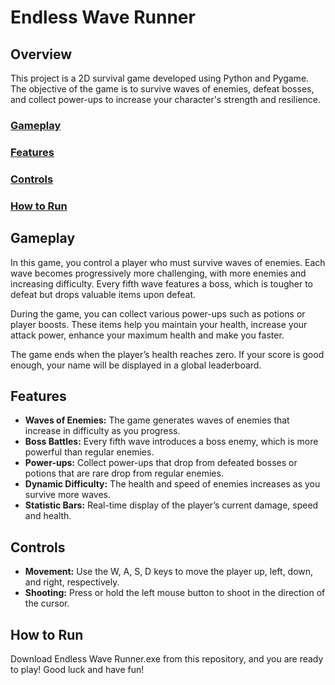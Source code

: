 # Endless Wave Runner

## Overview
This project is a 2D survival game developed using Python and Pygame. The objective of the game is to survive waves of enemies, defeat bosses, and collect power-ups to increase your character's strength and resilience.

### [Gameplay](#Gameplay)
### [Features](#Features)
### [Controls](#Controls)
### [How to Run](#How-to-Run)

## Gameplay
In this game, you control a player who must survive waves of enemies. Each wave becomes progressively more challenging, with more enemies and increasing difficulty. Every fifth wave features a boss, which is tougher to defeat but drops valuable items upon defeat.

During the game, you can collect various power-ups such as potions or player boosts. These items help you maintain your health, increase your attack power, enhance your maximum health and make you faster.

The game ends when the player’s health reaches zero. If your score is good enough, your name will be displayed in a global leaderboard.

## Features
- **Waves of Enemies:** The game generates waves of enemies that increase in difficulty as you progress.
- **Boss Battles:** Every fifth wave introduces a boss enemy, which is more powerful than regular enemies.
- **Power-ups:** Collect power-ups that drop from defeated bosses or potions that are rare drop from regular enemies.
- **Dynamic Difficulty:** The health and speed of enemies increases as you survive more waves.
- **Statistic Bars:** Real-time display of the player’s current damage, speed and health.

## Controls
- **Movement:** Use the W, A, S, D keys to move the player up, left, down, and right, respectively.
- **Shooting:** Press or hold the left mouse button to shoot in the direction of the cursor.

## How to Run
Download Endless Wave Runner.exe from this repository, and you are ready to play! Good luck and have fun!